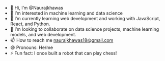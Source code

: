 - 👋 Hi, I’m @Naurajkhawas
- 👀 I’m interested in machine learning and data science 
- 🌱 I’m currently learning web development and working with JavaScript, React, and Python.
- 💞️ I’m looking to collaborate on data science projects, machine learning models, and web development.
- 📫 How to reach me naurajkhawas18@gmail.com
- 😄 Pronouns: He/me 
- ⚡ Fun fact: I once built a robot that can play chess!

<!---
Naurajkhawas/Naurajkhawas is a ✨ special ✨ repository because its `README.md` (this file) appears on your GitHub profile.
You can click the Preview link to take a look at your changes.
--->
